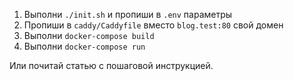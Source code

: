 1. Выполни `./init.sh` и пропиши в `.env` параметры  
2. Пропиши в `caddy/Caddyfile` вместо `blog.test:80` свой домен  
3. Выполни `docker-compose build`  
4. Выполни `docker-compose run`  
  
Или почитай статью с пошаговой инструкцией.  
